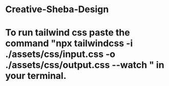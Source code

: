 # Creative-Sheba-Design

# To run tailwind css paste the command "npx tailwindcss -i ./assets/css/input.css -o ./assets/css/output.css --watch " in your terminal.